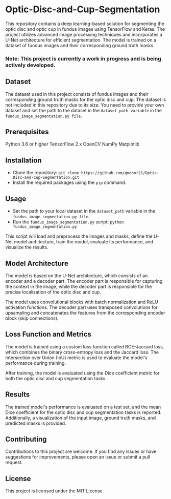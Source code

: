 # Optic-Disc-and-Cup-Segmentation
This repository contains a deep learning-based solution for segmenting the optic disc and optic cup in fundus images using TensorFlow and Keras. The project utilizes advanced image processing techniques and incorporates a U-Net architecture for efficient segmentation. The model is trained on a dataset of fundus images and their corresponding ground truth masks.

### Note: This project is currently a work in progress and is being actively developed.

## Dataset
The dataset used in this project consists of fundus images and their corresponding ground truth masks for the optic disc and cup. The dataset is not included in this repository due to its size. You need to provide your own dataset and set the path to the dataset in the `dataset_path variable` in the `fundus_image_segmentation.py file`.

## Prerequisites
Python 3.6 or higher
TensorFlow 2.x
OpenCV
NumPy
Matplotlib

## Installation
 - Clone the repository: `git clone https://github.com/gmohor21/Optic-Disc-and-Cup-Segmentation.git`
 - Install the required packages using the `pip` command.

## Usage
 - Set the path to your local dataset in the `dataset_path` variable in the `fundus_image_segmentation.py file`.
 - Run the `fundus_image_segmentation.py` script: `python fundus_image_segmentation.py`

This script will load and preprocess the images and masks, define the U-Net model architecture, train the model, evaluate its performance, and visualize the results.

## Model Architecture
The model is based on the U-Net architecture, which consists of an encoder and a decoder part. The encoder part is responsible for capturing the context in the image, while the decoder part is responsible for the precise localization of the optic disc and cup.

The model uses convolutional blocks with batch normalization and ReLU activation functions. The decoder part uses transposed convolutions for upsampling and concatenates the features from the corresponding encoder block (skip connections).

## Loss Function and Metrics
The model is trained using a custom loss function called BCE-Jaccard loss, which combines the binary cross-entropy loss and the Jaccard loss. The Intersection over Union (IoU) metric is used to evaluate the model's performance during training.

After training, the model is evaluated using the Dice coefficient metric for both the optic disc and cup segmentation tasks.

## Results
The trained model's performance is evaluated on a test set, and the mean Dice coefficient for the optic disc and cup segmentation tasks is reported. Additionally, a visualization of the input image, ground truth masks, and predicted masks is provided.

## Contributing
Contributions to this project are welcome. If you find any issues or have suggestions for improvements, please open an issue or submit a pull request.

## License
This project is licensed under the MIT License.
